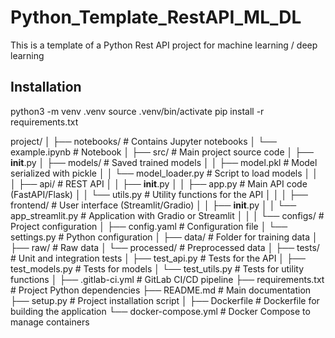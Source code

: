 # Python_Template_RestAPI_ML_DL
This is a template of a Python Rest API project for machine learning / deep learning

## Installation
python3 -m venv .venv
source .venv/bin/activate
pip install -r requirements.txt

project/
│
├── notebooks/                      # Contains Jupyter notebooks
│   └── example.ipynb               # Notebook
│
├── src/                            # Main project source code
│   ├── __init__.py
│   ├── models/                     # Saved trained models
│   │   ├── model.pkl               # Model serialized with pickle
│   │   └── model_loader.py         # Script to load models
│   │
│   ├── api/                        # REST API
│   │   ├── __init__.py
│   │   ├── app.py                  # Main API code (FastAPI/Flask)
│   │   └── utils.py                # Utility functions for the API
│   │
│   ├── frontend/                   # User interface (Streamlit/Gradio)
│   │   ├── __init__.py
│   │   └── app_streamlit.py        # Application with Gradio or Streamlit
│   │
│   └── configs/                    # Project configuration
│       ├── config.yaml             # Configuration file
│       └── settings.py             # Python configuration
│
├── data/                           # Folder for training data
│   ├── raw/                        # Raw data
│   └── processed/                  # Preprocessed data
│
├── tests/                          # Unit and integration tests
│   ├── test_api.py                 # Tests for the API
│   ├── test_models.py              # Tests for models
│   └── test_utils.py               # Tests for utility functions
│
├── .gitlab-ci.yml                  # GitLab CI/CD pipeline
├── requirements.txt                # Project Python dependencies
├── README.md                       # Main documentation
├── setup.py                        # Project installation script
│
├── Dockerfile                      # Dockerfile for building the application
└── docker-compose.yml              # Docker Compose to manage containers
